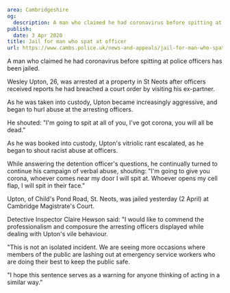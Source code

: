 ```yaml
area: Cambridgeshire
og:
  description: A man who claimed he had coronavirus before spitting at police officers has been jailed.
publish:
  date: 3 Apr 2020
title: Jail for man who spat at officer
url: https://www.cambs.police.uk/news-and-appeals/jail-for-man-who-spat-at-officer
```

A man who claimed he had coronavirus before spitting at police officers has been jailed.

Wesley Upton, 26, was arrested at a property in St Neots after officers received reports he had breached a court order by visiting his ex-partner.

As he was taken into custody, Upton became increasingly aggressive, and began to hurl abuse at the arresting officers.

He shouted: "I'm going to spit at all of you, I've got corona, you will all be dead."

As he was booked into custody, Upton's vitriolic rant escalated, as he began to shout racist abuse at officers.

While answering the detention officer's questions, he continually turned to continue his campaign of verbal abuse, shouting: "I'm going to give you corona, whoever comes near my door I will spit at. Whoever opens my cell flap, I will spit in their face."

Upton, of Child's Pond Road, St. Neots, was jailed yesterday (2 April) at Cambridge Magistrate's Court.

Detective Inspector Claire Hewson said: "I would like to commend the professionalism and composure the arresting officers displayed while dealing with Upton's vile behaviour.

"This is not an isolated incident. We are seeing more occasions where members of the public are lashing out at emergency service workers who are doing their best to keep the public safe.

"I hope this sentence serves as a warning for anyone thinking of acting in a similar way."
